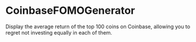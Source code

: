 # CoinbaseFOMOGenerator
Display the average return of the top 100 coins on Coinbase, allowing you to regret not investing equally in each of them.
